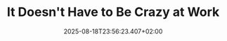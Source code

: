 ---
title: "It Doesn't Have to Be Crazy at Work"
date: 2025-08-18T23:56:23.407+02:00
category: books
tags: []
excerpt: My highlights
---